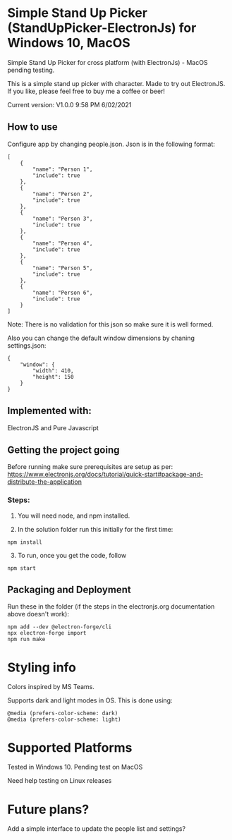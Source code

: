 # Simple Stand Up Picker (StandUpPicker-ElectronJs) for Windows 10, MacOS 
Simple Stand Up Picker for cross platform (with ElectronJs) - MacOS pending testing.

This is a simple stand up picker with character. Made to try out ElectronJS. If you like, please feel free to buy me a coffee or beer!

Current version: V1.0.0 9:58 PM 6/02/2021

## How to use
Configure app by changing people.json.
Json is in the following format:
```
[
    {
        "name": "Person 1",
        "include": true
    },
    {
        "name": "Person 2",
        "include": true
    },
    {
        "name": "Person 3",
        "include": true
    },
    {
        "name": "Person 4",
        "include": true
    },
    {
        "name": "Person 5",
        "include": true
    },
    {
        "name": "Person 6",
        "include": true
    }
]
```
Note: There is no validation for this json so make sure it is well formed.

Also you can change the default window dimensions by chaning settings.json:
```
{
    "window": {
        "width": 410,
        "height": 150
    }
}
```

## Implemented with:
ElectronJS and Pure Javascript 

## Getting the project going
Before running make sure prerequisites are setup as per: https://www.electronjs.org/docs/tutorial/quick-start#package-and-distribute-the-application

### Steps:
1. You will need node, and npm installed.

2. In the solution folder run this initially for the first time:
```
npm install 
```

3. To run, once you get the code, follow
```
npm start
```

## Packaging and Deployment
Run these in the folder (if the steps in the electronjs.org documentation above doesn't work):
```
npm add --dev @electron-forge/cli
npx electron-forge import
npm run make
```

# Styling info
Colors inspired by MS Teams.

Supports dark and light modes in OS. This is done using:
```
@media (prefers-color-scheme: dark) 
@media (prefers-color-scheme: light) 
```

# Supported Platforms
Tested in Windows 10. 
Pending test on MacOS

Need help testing on Linux releases

# Future plans?
Add a simple interface to update the people list and settings? 
